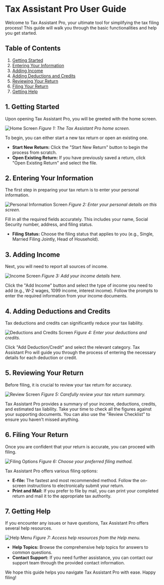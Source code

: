 # Tax Assistant Pro User Guide

Welcome to Tax Assistant Pro, your ultimate tool for simplifying the tax filing process! This guide will walk you through the basic functionalities and help you get started.

## Table of Contents

1.  [Getting Started](#getting-started)
2.  [Entering Your Information](#entering-your-information)
3.  [Adding Income](#adding-income)
4.  [Adding Deductions and Credits](#adding-deductions-and-credits)
5.  [Reviewing Your Return](#reviewing-your-return)
6.  [Filing Your Return](#filing-your-return)
7.  [Getting Help](#getting-help)

## 1. Getting Started

Upon opening Tax Assistant Pro, you will be greeted with the home screen.

![Home Screen](https://www.example.com/images/tap_homescreen.png)
*Figure 1: The Tax Assistant Pro home screen.*

To begin, you can either start a new tax return or open an existing one.

*   **Start New Return:** Click the "Start New Return" button to begin the process from scratch.
*   **Open Existing Return:** If you have previously saved a return, click "Open Existing Return" and select the file.

## 2. Entering Your Information

The first step in preparing your tax return is to enter your personal information.

![Personal Information Screen](https://www.example.com/images/tap_personalinfo.png)
*Figure 2: Enter your personal details on this screen.*

Fill in all the required fields accurately. This includes your name, Social Security number, address, and filing status.

*   **Filing Status:** Choose the filing status that applies to you (e.g., Single, Married Filing Jointly, Head of Household).

## 3. Adding Income

Next, you will need to report all sources of income.

![Income Screen](https://www.example.com/images/tap_income.png)
*Figure 3: Add your income details here.*

Click the "Add Income" button and select the type of income you need to add (e.g., W-2 wages, 1099 income, interest income). Follow the prompts to enter the required information from your income documents.

## 4. Adding Deductions and Credits

Tax deductions and credits can significantly reduce your tax liability.

![Deductions and Credits Screen](https://www.example.com/images/tap_deductionscredits.png)
*Figure 4: Enter your deductions and credits.*

Click "Add Deduction/Credit" and select the relevant category. Tax Assistant Pro will guide you through the process of entering the necessary details for each deduction or credit.

## 5. Reviewing Your Return

Before filing, it is crucial to review your tax return for accuracy.

![Review Screen](https://www.example.com/images/tap_review.png)
*Figure 5: Carefully review your tax return summary.*

Tax Assistant Pro provides a summary of your income, deductions, credits, and estimated tax liability. Take your time to check all the figures against your supporting documents. You can also use the "Review Checklist" to ensure you haven't missed anything.

## 6. Filing Your Return

Once you are confident that your return is accurate, you can proceed with filing.

![Filing Options](https://www.example.com/images/tap_filing.png)
*Figure 6: Choose your preferred filing method.*

Tax Assistant Pro offers various filing options:

*   **E-file:** The fastest and most recommended method. Follow the on-screen instructions to electronically submit your return.
*   **Print and Mail:** If you prefer to file by mail, you can print your completed return and mail it to the appropriate tax authority.

## 7. Getting Help

If you encounter any issues or have questions, Tax Assistant Pro offers several help resources.

![Help Menu](https://www.example.com/images/tap_help.png)
*Figure 7: Access help resources from the Help menu.*

*   **Help Topics:** Browse the comprehensive help topics for answers to common questions.
*   **Contact Support:** If you need further assistance, you can contact our support team through the provided contact information.

We hope this guide helps you navigate Tax Assistant Pro with ease. Happy filing!